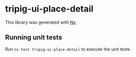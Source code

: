 # tripig-ui-place-detail

This library was generated with [Nx](https://nx.dev).

## Running unit tests

Run `nx test tripig-ui-place-detail` to execute the unit tests.

